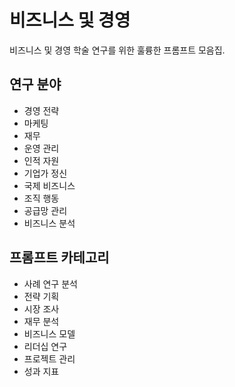 # 비즈니스 및 경영

비즈니스 및 경영 학술 연구를 위한 훌륭한 프롬프트 모음집.

## 연구 분야
- 경영 전략
- 마케팅
- 재무
- 운영 관리
- 인적 자원
- 기업가 정신
- 국제 비즈니스
- 조직 행동
- 공급망 관리
- 비즈니스 분석

## 프롬프트 카테고리
- 사례 연구 분석
- 전략 기획
- 시장 조사
- 재무 분석
- 비즈니스 모델
- 리더십 연구
- 프로젝트 관리
- 성과 지표